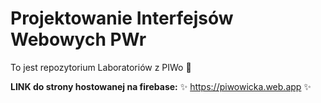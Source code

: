 # Projektowanie Interfejsów Webowych PWr

To jest repozytorium Laboratoriów z PIWo 🍺

**LINK do strony hostowanej na firebase:** ✨ https://piwowicka.web.app ✨